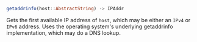 ```julia
getaddrinfo(host::AbstractString) -> IPAddr
```

Gets the first available IP address of `host`, which may be either an `IPv4` or `IPv6` address. Uses the operating system's underlying getaddrinfo implementation, which may do a DNS lookup.
